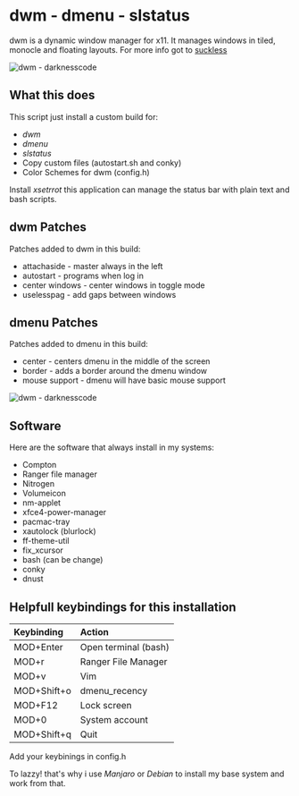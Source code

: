 # dwm - dmenu - slstatus

dwm is a dynamic window manager for x11. It manages windows in tiled, monocle and floating layouts. For more info got to [suckless](https://suckless.org/dwm)

![dwm - darknesscode](https://github.com/codedarkness/dwm-slstatus/blob/master/config-files/dwm-a.png)

## What this does

This script just install a custom build for:

* *dwm*
* *dmenu*
* *slstatus*
* Copy custom files (autostart.sh and conky)
* Color Schemes for dwm (config.h)

Install *xsetrrot* this application can manage the status bar with plain text and bash scripts.

## dwm Patches

Patches added to dwm in this build:

* attachaside - master always in the left
* autostart - programs when log in
* center windows - center windows in toggle mode
* uselesspag - add gaps between windows

## dmenu Patches

Patches added to dmenu in this build:

* center - centers dmenu in the middle of the screen
* border - adds a border around the dmenu window
* mouse support - dmenu will have basic mouse support

![dwm - darknesscode](https://github.com/codedarkness/dwm-slstatus/blob/master/config-files/dwm-b.png)

## Software

Here are the software that always install in my systems:

* Compton
* Ranger file manager
* Nitrogen
* Volumeicon
* nm-applet
* xfce4-power-manager
* pacmac-tray
* xautolock (blurlock)
* ff-theme-util
* fix_xcursor
* bash (can be change)
* conky
* dnust

## Helpfull keybindings for this installation

| Keybinding  | Action               |
| :---------  | :------------------  |
| MOD+Enter   | Open terminal (bash) |
| MOD+r       | Ranger File Manager  |
| MOD+v       | Vim                  |
| MOD+Shift+o | dmenu_recency        |
| MOD+F12     | Lock screen          |
| MOD+0	      | System account       |
| MOD+Shift+q | Quit                 |

Add your keybinings in config.h

To lazzy! that's why i use *Manjaro* or *Debian* to install my base system and work from that.

